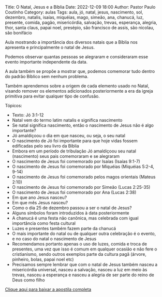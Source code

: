 Title: O Natal, Jesus e a Bíblia
Date: 2022-12-09 18:00
Author: Pastor Paulo Coutinho
Category: aulas
Tags: aula, jó, natal, jesus, nascimento, sol, dezembro, natalis, isaías, miquéias, mago, simeão, ana, chanucá, luz, presente, comida, pagão, misericórdia, salvação, trevas, esperança, alegria, thor, santa claus, papai noel, presépio, são francisco de assis, são nicolau, são bonifácio

Aula mostrando a importância dos diversos natais que a Bíblia nos apresenta e principalmente o natal de Jesus.

Podemos observar quantas pessoas se alegraram e consideraram esse evento importante independente da data.

A aula também se propõe a mostrar que, podemos comemorar tudo dentro do padrão Bíblico sem nenhum problema.

Também aprendemos sobre a origem de cada elemento usado no Natal, visando remover os elementos adicionados posteriormente a era da igreja primitiva para evitar qualquer tipo de confusão.

Tópicos:

- Texto: Jó 3:1-12
- Natal vem do termo latim natalis e significa nascimento
- Se natal significa nascimento, então o nascimento de Jesus não é algo importante?
- Jó amaldiçoou o dia em que nasceu, ou seja, o seu natal
- O nascimento de Jó foi importante para que hoje vidas fossem edificadas pelo seu livro da Bíblia
- Embora em um período de tribulação Jó amaldiçoou seu natal (nascimento) seus pais comemoraram e se alegraram
- O nascimento de Jesus foi comemorado por Isaías (Isaías 9:1-7)
- O nascimento de Jesus foi comemorado por Miquéias (Miquéias 5:2-4, 9-14)
- O nascimento de Jesus foi comemorado pelos magos orientais (Mateus 2:10)
- O nascimento de Jesus foi comemorado por Simeão (Lucas 2:25-35)
- O nascimento de Jesus foi comemorado por Ana (Lucas 2:38)
- Em que ano Jesus nasceu?
- Em que mês Jesus nasceu?
- Como o dia 25 de dezembro passou a ser o natal de Jesus?
- Alguns símbolos foram introduzidos à data posteriormente
- A chanucá é uma festa não canônica, mas celebrada com igual importância como festa cultural
- Luzes e presentes também fazem parte da chanucá
- O mais importante do natal ou de qualquer outra celebração é o evento, e no caso do natal o nascimento de Jesus
- Recomendamos portanto apenas o uso de luzes, comida e troca de presentes, uma vez que isso é comum em qualquer ocasião e não fere o cristianismo, sendo outros exemplos parte da cultura pagã (árvore, pinheiro, bolas, papai noel etc)
- Precisamos sempre lembrar que com o natal de Jesus também nasceu a misericórdia universal, nasceu a salvação, nasceu a luz em meio às trevas, nasceu a esperança e nasceu a alegria de ser parte do reino de Deus como filho


[Clique aqui para baixar a apostila completa](https://www.dropbox.com/s/6d959p3cspdukmy/Aula%20EBD%20-%20O%20Natal%2C%20Jesus%20e%20a%20B%C3%ADblia%20-%2011_12_2022%20%28Paulo%20Coutinho%27s%20conflicted%20copy%202022-12-09%29.pdf?dl=1)
